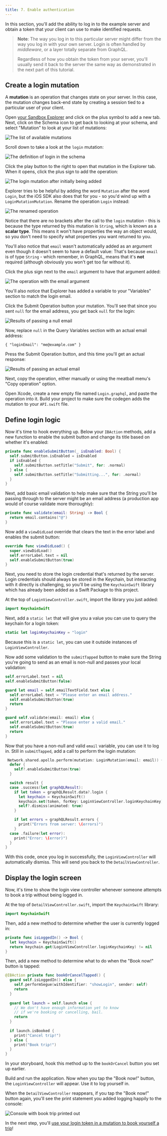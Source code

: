 ```yaml
---
title: 7. Enable authentication
---
```


In this section, you'll add the ability to log in to the example server and obtain a token that your client can use to make identified requests.

> **Note**: The way you log in to this particular server might differ from the way you log in with your own server. Login is often handled by _middleware_, or a layer totally separate from GraphQL.
> 
> Regardless of how you obtain the token from your server, you'll usually send it back to the server the same way as demonstrated in the next part of this tutorial.

## Create a login mutation

A **mutation** is an operation that changes state on your server. In this case, the mutation changes back-end state by creating a session tied to a particular user of your client.

Open [your Sandbox Explorer](https://studio.apollographql.com/sandbox/explorer?endpoint=https%3A%2F%2Fapollo-fullstack-tutorial.herokuapp.com) and click on the plus symbol to add a new tab. Next, click on the Schema icon to get back to looking at your schema, and select "Mutation" to look at your list of mutations: 

<img alt="The list of available mutations" class="screenshot" src="images/sandbox_schema_mutations.png"/>

Scroll down to take a look at the `login` mutation: 

<img alt="The definition of login in the schema" class="screenshot" src="images/schema_login_definition.png"/>

Click the play button to the right to open that mutation in the Explorer tab. When it opens, click the plus sign to add the operation: 

<img alt="The login mutation after initially being added" class="screenshot" src="images/explorer_added_login_mutation.png"/>

Explorer tries to be helpful by adding the word `Mutation` after the word `Login`, but the iOS SDK also does that for you - so you'd wind up with a `LoginMutationMutation`. Rename the operation `Login` instead: 

<img alt="The renamed operation" class="screenshot" src="images/explorer_login_mutation_rename.png"/>

Notice that there are no brackets after the call to the `login` mutation - this is because the type returned by this mutation is `String`, which is known as a **scalar type**. This means it won't have properties the way an object would, so you don't need to specify what properties you want returned to you. 

You'll also notice that `email` wasn't automatically added as an argument even though it doesn't seem to have a default value: That's because `email` is of type `String` - which remember, in GraphQL, means that it's **not** required (although obviously you won't get too far without it).  

Click the plus sign next to the `email` argument to have that argument added: 

<img alt="The operation with the email argument" class="screenshot" src="images/explorer_login_email_added.png"/>

You'll also notice that Explorer has added a variable to your "Variables" section to match the login email. 

Click the Submit Operation button your mutation. You'll see that  since you sent `null` for the email address, you get back `null` for the login: 

<img alt="Results of passing a null email" class="screenshot" src="images/login_mutation_null.png"/>

Now, replace `null` in the Query Variables section with an actual email address:

```json:title=(Sandbox%20Explorer)
{ "loginEmail": "me@example.com" }
```

Press the Submit Operation button, and this time you'll get an actual response:

<img alt="Results of passing an actual email" class="screenshot" src="images/login_mutation_email.png"/>

Next, copy the operation, either manually or using the meatball menu's "Copy operation" option. 

Open Xcode, create a new empty file named `Login.graphql`, and paste the operation into it. Build your project to make sure the codegen adds the mutation to your `API.swift` file.

## Define login logic

Now it's time to hook everything up. Below your `IBAction` methods, add a new function to enable the submit button and change its title based on whether it's enabled:

```swift:title=LoginViewController.swift
private func enableSubmitButton(_ isEnabled: Bool) {
  self.submitButton.isEnabled = isEnabled
  if isEnabled {
    self.submitButton.setTitle("Submit", for: .normal)
  } else {
    self.submitButton.setTitle("Submitting...", for: .normal)
  }
}
```

Next, add basic email validation to help make sure that the String you'll be passing through to the server might be an email address (a production app would of course validate more thoroughly):

```swift:title=LoginViewController.swift
private func validate(email: String) -> Bool {
  return email.contains("@")
}
```

Now add a `viewDidLoad` override that clears the text in the error label and enables the submit button:

```swift:title=LoginViewController.swift
override func viewDidLoad() {
  super.viewDidLoad()
  self.errorLabel.text = nil
  self.enableSubmitButton(true)
}
```

Next, you need to store the login credential that's returned by the server. Login credentials should always be stored in the Keychain, but interacting with it directly is challenging, so you'll be using the `KeychainSwift` library which has already been added as a Swift Package to this project.

At the top of `LoginViewController.swift`, import the library you just added:

```swift:title=LoginViewController.swift
import KeychainSwift
```

Next, add a `static let` that will give you a value you can use to query the keychain for a login token: 

```swift:title=LoginViewController.swift
static let loginKeychainKey = "login"
```

Because this is a `static let`, you can use it outside instances of `LoginViewController`. 

Now add some validation to the `submitTapped` button to make sure the String you're going to send as an email is non-null and passes your local validation:

```swift:title=LoginViewController.swift
self.errorLabel.text = nil
self.enableSubmitButton(false)

guard let email = self.emailTextField.text else {
  self.errorLabel.text = "Please enter an email address."
  self.enableSubmitButton(true)
  return
}

guard self.validate(email: email) else {
  self.errorLabel.text = "Please enter a valid email."
  self.enableSubmitButton(true)
  return
}
```

Now that you have a non-null and valid `email` variable, you can use it to log in. Still in `submitTapped`, add a call to perform the login mutation:

```swift:title=LoginViewController.swift
 Network.shared.apollo.perform(mutation: LoginMutation(email: email)) { [weak self] result in
  defer {
    self?.enableSubmitButton(true)
  }

  switch result {
  case .success(let graphQLResult):
    if let token = graphQLResult.data?.login {
      let keychain = KeychainSwift()
      keychain.set(token, forKey: LoginViewController.loginKeychainKey)
      self?.dismiss(animated: true)
    }

    if let errors = graphQLResult.errors {
      print("Errors from server: \(errors)")
    }
  case .failure(let error):
    print("Error: \(error)")
  }
}
```

With this code, once you log in successfully, the `LoginViewController` will automatically dismiss. This will send you back to the `DetailViewController`. 

## Display the login screen

Now, it's time to show the login view controller whenever someone attempts to book a trip without being logged in.

At the top of `DetailViewController.swift`, import the `KeychainSwift` library:

```swift:title=DetailViewController.swift
import KeychainSwift
```

Then, add a new method to determine whether the user is currently logged in: 

```swift:title=DetailViewController.swift
private func isLoggedIn() -> Bool {
  let keychain = KeychainSwift()
  return keychain.get(LoginViewController.loginKeychainKey) != nil
}
```

Then, add a new method to determine what to do when the "Book now!" button is tapped:


```swift:title=DetailViewController.swift
@IBAction private func bookOrCancelTapped() {
  guard self.isLoggedIn() else {
    self.performSegue(withIdentifier: "showLogin", sender: self)
    return
  }
    
  guard let launch = self.launch else {
    // We don't have enough information yet to know
    // if we're booking or cancelling, bail.
    return
  }
    
  if launch.isBooked {
    print("Cancel trip!")
  } else {
    print("Book trip!")
  }
}
```

In your storyboard, hook this method up to the `bookOrCancel` button you set up earlier. 

Build and run the application. Now when you tap the "Book now!" button, the `LoginViewController` will appear. Use it to log yourself in.

When the `DetailViewController` reappears, if you tap the "Book now!" button again, you'll see the print statement you added logging happily to the console:

<img alt="Console with book trip printed out" class="screenshot" src="images/book_trip_printout.png"/>

In the next step, you'll [use your login token in a mutation to book yourself a trip](./tutorial-mutations)!
